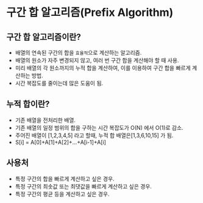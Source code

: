 # 구간 합 알고리즘(Prefix Algorithm)

## 구간 합 알고리즘이란?

- 배열의 연속된 구간의 합을 `효율적`으로 계산하는 알고리즘.
- 배열의 원소가 자주 변경되지 않고, 여러 번 구간 합을 계산해야 할 때 사용.
- 미리 배열의 각 원소까지의 누적 합을 계산하여, 이를 이용하여 구간 합을 빠르게 계산하는 방법.
- 시간 복잡도를 줄이는데 많은 도움이 됨.

## 누적 합이란?

- 기존 배열을 전처리한 배열.
- 기존 배열의 일정 범위의 합을 구하는 시간 복잡도가 O(N) 에서 O(1)로 감소.
- 주어진 배열이 [1,2,3,4,5] 라고 할때, 누적 합 배열은[1,3,6,10,15] 가 됨.
- S[i] = A[0]+A[1]+A[2]+...+A[i-1]+A[i]

## 사용처
- 특정 구간의 합을 빠르게 계산하고 싶은 경우.
- 특정 구간의 최솟값 또는 최댓값을 빠르게 계산하고 싶은 경우.
- 특정 구간의 평균 등을 계산하고 싶은 경우.
